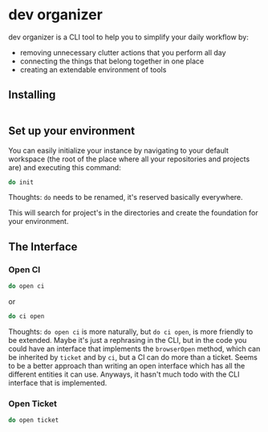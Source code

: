 # dev organizer

dev organizer is a CLI tool to help you to simplify your daily workflow by:

* removing unnecessary clutter actions that you perform all day
* connecting the things that belong together in one place
* creating an extendable environment of tools

## Installing

```sh
```

## Set up your environment

You can easily initialize your instance by navigating to your default workspace (the root of the place where all your
repositories and projects are) and executing this command:

```sh
do init
```

Thoughts: `do` needs to be renamed, it's reserved basically everywhere.

This will search for project's in the directories and create the foundation for your environment.

## The Interface

### Open CI

```sh
do open ci
```

or

```sh
do ci open
```

Thoughts: `do open ci` is more naturally, but `do ci open`, is more friendly to be extended. Maybe it's just a rephrasing
in the CLI, but in the code you could have an interface that implements the `browserOpen` method, which can be inherited by
`ticket` and by `ci`, but a CI can do more than a ticket. Seems to be a better approach than writing an open interface which
has all the different entities it can use. Anyways, it hasn't much todo with the CLI interface that is implemented.

### Open Ticket

```sh
do open ticket
```